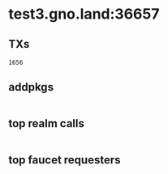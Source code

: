 # test3.gno.land:36657

## TXs
```
1656
```

## addpkgs
```
```

## top realm calls
```
```

## top faucet requesters
```
```

